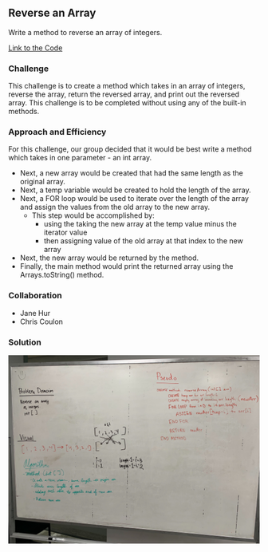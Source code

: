 ## Reverse an Array
Write a method to reverse an array of integers.

[Link to the Code](../code401challenges/src/main/java/code401challenges/ArrayReverse.java)

### Challenge
This challenge is to create a method which takes in an array of integers,
reverse the array, return the reversed array, and print out the reversed
array. This challenge is to be completed without using any of the built-in
methods.

### Approach and Efficiency
For this challenge, our group decided that it would be best write a method
which takes in one parameter - an int array. 
* Next, a new array would be created that had the same length as the original array.
* Next, a temp variable would be created to hold the length of the array. 
* Next, a FOR loop would be used to iterate over the length of the array and assign the values from the old array to the new array. 
  * This step would be accomplished by:
    * using the taking the new array at the temp value minus the iterator value
    * then assigning value of the old array at that index to the new array
* Next, the new array would be returned by the method.
* Finally, the main method would print the returned array using the Arrays.toString() method.

### Collaboration
* Jane Hur
* Chris Coulon

### Solution
![Reverse an Array](../assets/reverse-an-array.jpg)

